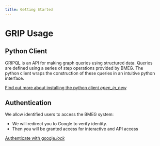 ```yaml
---
title: Getting Started
---
```


# GRIP Usage


## Python Client

GRIPQL is an API for making graph queries using structured data. Queries are defined using a series of step operations provided by BMEG. The python client wraps the construction of these queries in an intuitive python interface.

<a href="https://docs.bmeg.io/grip/docs/queries/getting_started/" target="_blank" >Find out more about installing the python client <i class="material-icons">open_in_new</i></a>


## Authentication

We allow identified users to access the BMEG system:

* We will redirect you to Google to verify identity.  
* Then you will be granted access for interactive and API access

<a href="analyze/access" >Authenticate with google.<i class="material-icons">lock</i></a>
